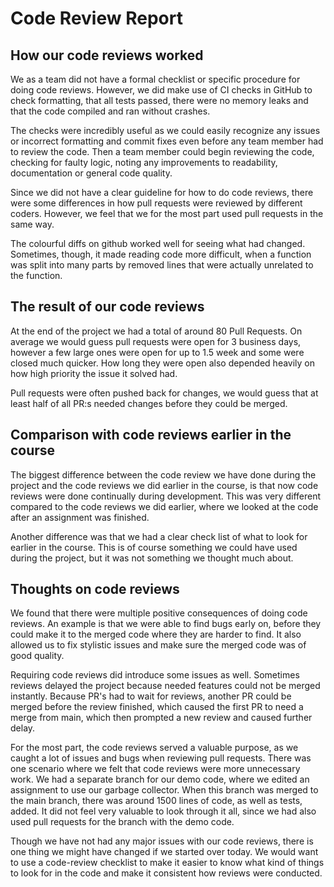 # Code Review Report

## How our code reviews worked

We as a team did not have a formal checklist or specific procedure for doing code reviews. However, we did make use of CI checks in GitHub to check formatting, that all tests passed, there were no memory leaks and that the code compiled and ran without crashes.

The checks were incredibly useful as we could easily recognize any issues or incorrect formatting and commit fixes even before any team member had to review the code. Then a team member could begin reviewing the code, checking for faulty logic, noting any improvements to readability, documentation or general code quality.

Since we did not have a clear guideline for how to do code reviews, there were some differences in how pull requests were reviewed by different coders. However, we feel that we for the most part used pull requests in the same way.

The colourful diffs on github worked well for seeing what had changed. Sometimes, though, it made reading code more difficult, when a function was split into many parts by removed lines that were actually unrelated to the function.

## The result of our code reviews

At the end of the project we had a total of around 80 Pull Requests. On average we would guess pull requests were open for 3 business days, however a few large ones were open for up to 1.5 week and some were closed much quicker. How long they were open also depended heavily on how high priority the issue it solved had.

Pull requests were often pushed back for changes, we would guess that at least half of all PR:s needed changes before they could be merged.

## Comparison with code reviews earlier in the course

The biggest difference between the code review we have done during the project and the code reviews we did earlier in the course, is that now code reviews were done continually during development. This was very different compared to the code reviews we did earlier, where we looked at the code after an assignment was finished.

Another difference was that we had a clear check list of what to look for earlier in the course. This is of course something we could have used during the project, but it was not something we thought much about.

## Thoughts on code reviews

We found that there were multiple positive consequences of doing code reviews. An example is that we were able to find bugs early on, before they could make it to the merged code where they are harder to find. It also allowed us to fix stylistic issues and make sure the merged code was of good quality.

Requiring code reviews did introduce some issues as well. Sometimes reviews delayed the project because needed features could not be merged instantly. Because PR's had to wait for reviews, another PR could be merged before the review finished, which caused the first PR to need a merge from main, which then prompted a new review and caused further delay.

For the most part, the code reviews served a valuable purpose, as we caught a lot of issues and bugs when reviewing pull requests. There was one scenario where we felt that code reviews were more unnecessary work. We had a separate branch for our demo code, where we edited an assignment to use our garbage collector. When this branch was merged to the main branch, there was around 1500 lines of code, as well as tests, added. It did not feel very valuable to look through it all, since we had also used pull requests for the branch with the demo code.

Though we have not had any major issues with our code reviews, there is one thing we might have changed if we started over today. We would want to use a code-review checklist to make it easier to know what kind of things to look for in the code and make it consistent how reviews were conducted.